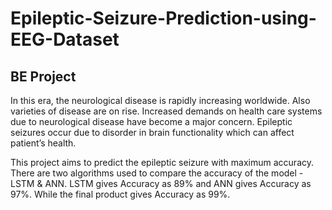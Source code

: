 # Epileptic-Seizure-Prediction-using-EEG-Dataset
## BE Project

In this era, the neurological disease is rapidly increasing worldwide. Also varieties of disease are
on rise. Increased demands on health care systems due to neurological disease have become a
major concern. Epileptic seizures occur due to disorder in brain functionality which can affect
patient’s health.

This project aims to predict the epileptic seizure with maximum accuracy. 
There are two algorithms used to compare the accuracy of the model - LSTM & ANN.
LSTM gives Accuracy as 89% and ANN gives Accuracy as 97%. While the final product gives Accuracy as 99%.

